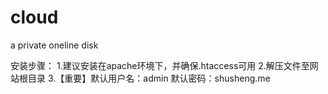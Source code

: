 # cloud
a private oneline disk

安装步骤：
1.建议安装在apache环境下，并确保.htaccess可用
2.解压文件至网站根目录
3.【重要】默认用户名：admin  默认密码：shusheng.me
